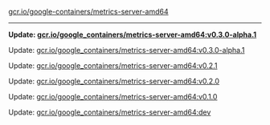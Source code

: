 [gcr.io/google-containers/metrics-server-amd64](https://hub.docker.com/r/cruse/metrics-server-amd64/tags/) 

----
**Update: [gcr.io/google_containers/metrics-server-amd64:v0.3.0-alpha.1](https://hub.docker.com/r/cruse/metrics-server-amd64/tags/)**

Update: [gcr.io/google_containers/metrics-server-amd64:v0.3.0-alpha.1](https://hub.docker.com/r/cruse/metrics-server-amd64/tags/)

Update: [gcr.io/google_containers/metrics-server-amd64:v0.2.1](https://hub.docker.com/r/cruse/metrics-server-amd64/tags/)

Update: [gcr.io/google_containers/metrics-server-amd64:v0.2.0](https://hub.docker.com/r/cruse/metrics-server-amd64/tags/)

Update: [gcr.io/google_containers/metrics-server-amd64:v0.1.0](https://hub.docker.com/r/cruse/metrics-server-amd64/tags/)

Update: [gcr.io/google_containers/metrics-server-amd64:dev](https://hub.docker.com/r/cruse/metrics-server-amd64/tags/)

